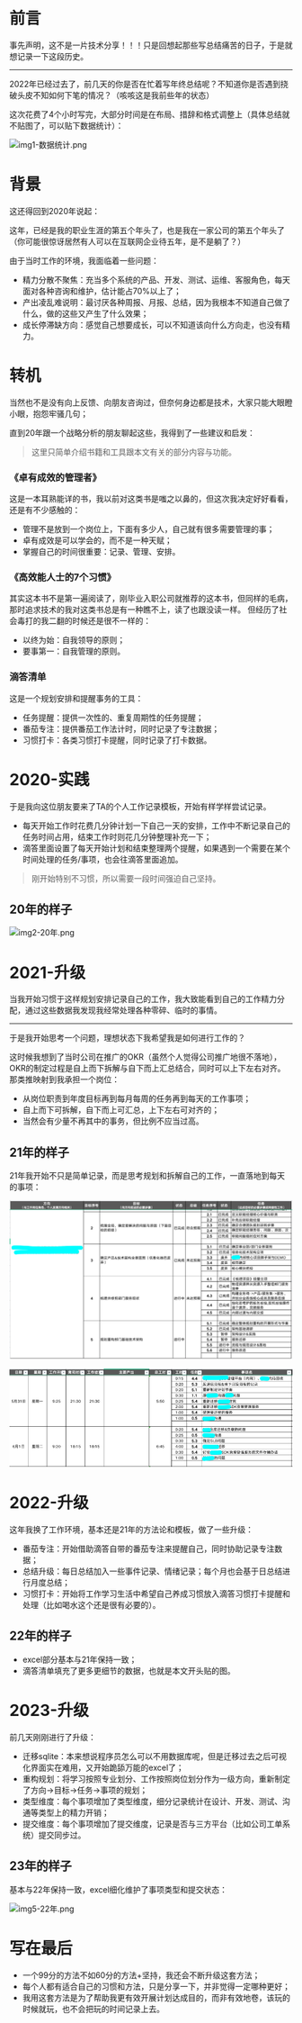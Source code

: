 # 前言

事先声明，这不是一片技术分享！！！只是回想起那些写总结痛苦的日子，于是就想记录一下这段历史。

---

2022年已经过去了，前几天的你是否在忙着写年终总结呢？不知道你是否遇到挠破头皮不知如何下笔的情况？（咳咳这是我前些年的状态）

这次花费了4个小时写完，大部分时间是在布局、措辞和格式调整上（具体总结就不贴图了，可以贴下数据统计）：

![img1-数据统计.png](img1-数据统计.png)

# 背景

这还得回到2020年说起：

这年，已经是我的职业生涯的第五个年头了，也是我在一家公司的第五个年头了（你可能很惊讶居然有人可以在互联网企业待五年，是不是躺了？）

由于当时工作的环境，我面临着一些问题：

- 精力分散不聚焦：充当多个系统的产品、开发、测试、运维、客服角色，每天面对各种咨询和维护，估计能占70%以上了；
- 产出凌乱难说明：最讨厌各种周报、月报、总结，因为我根本不知道自己做了什么，做的这些又产生了什么效果；
- 成长停滞缺方向：感觉自己想要成长，可以不知道该向什么方向走，也没有精力。

# 转机

当然也不是没有向上反馈、向朋友咨询过，但奈何身边都是技术，大家只能大眼瞪小眼，抱怨牢骚几句；

直到20年跟一个战略分析的朋友聊起这些，我得到了一些建议和启发：

> 这里只简单介绍书籍和工具跟本文有关的部分内容与功能。

### 《卓有成效的管理者》

这是一本耳熟能详的书，我以前对这类书是嗤之以鼻的，但这次我决定好好看看，还是有不少感触的：

- 管理不是放到一个岗位上，下面有多少人，自己就有很多需要管理的事；
- 卓有成效是可以学会的，而不是一种天赋；
- 掌握自己的时间很重要：记录、管理、安排。

### 《高效能人士的7个习惯》

其实这本书不是第一遍阅读了，刚毕业入职公司就推荐的这本书，但同样的毛病，那时追求技术的我对这类书总是有一种瞧不上，读了也跟没读一样。
但经历了社会毒打的我二翻的时候还是很不一样的：

- 以终为始：自我领导的原则；
- 要事第一：自我管理的原则。

### 滴答清单

这是一个规划安排和提醒事务的工具：

- 任务提醒：提供一次性的、重复周期性的任务提醒；
- 番茄专注：提供番茄工作法计时，同时记录了专注数据；
- 习惯打卡：各类习惯打卡提醒，同时记录了打卡数据。

# 2020-实践

于是我向这位朋友要来了TA的个人工作记录模板，开始有样学样尝试记录。

- 每天开始工作时花费几分钟计划一下自己一天的安排，工作中不断记录自己的任务时间占用，结束工作时则花几分钟整理补充一下；
- 滴答里面设置了每天开始计划和结束整理两个提醒，如果遇到一个需要在某个时间处理的任务/事项，也会往滴答里面追加。

> 刚开始特别不习惯，所以需要一段时间强迫自己坚持。

## 20年的样子

![img2-20年.png](img2-20年.png)

# 2021-升级

当我开始习惯于这样规划安排记录自己的工作，我大致能看到自己的工作精力分配，通过这些数据我发现我经常处理各种零碎、临时的事情。

---

于是我开始思考一个问题，理想状态下我希望我是如何进行工作的？

这时候我想到了当时公司在推广的OKR（虽然个人觉得公司推广地很不落地）， OKR的制定过程是自上而下拆解与自下而上汇总结合，同时可以上下左右对齐。
那类推映射到我承担一个岗位：

- 从岗位职责到年度目标再到每月每周的任务再到每天的工作事项；
- 自上而下可拆解，自下而上可汇总，上下左右可对齐的；
- 当然会有少量不再其中的事务，但比例不应当过高。

## 21年的样子

21年我开始不只是简单记录，而是思考规划和拆解自己的工作，一直落地到每天的事项：

![img3-21年拆分](img3-21年拆分.png)

![img4-21年记录.png](img4-21年记录.png)

# 2022-升级

这年我换了工作环境，基本还是21年的方法论和模板，做了一些升级：

- 番茄专注：开始借助滴答自带的番茄专注来提醒自己，同时协助记录专注数据；
- 总结升级：每日总结加入一些事件记录、情绪记录；每个月也会基于日总结进行月度总结；
- 习惯打卡：开始将工作学习生活中希望自己养成习惯放入滴答习惯打卡提醒和处理（比如喝水这个还是很有必要的）。

## 22年的样子

- excel部分基本与21年保持一致；
- 滴答清单填充了更多更细节的数据，也就是本文开头贴的图。

# 2023-升级

前几天刚刚进行了升级：

- 迁移sqlite：本来想说程序员怎么可以不用数据库呢，但是迁移过去之后可视化界面实在难用，又开始跪舔万能的excel了；
- 重构规划：将学习按照专业划分、工作按照岗位划分作为一级方向，重新制定了方向->目标->任务->事项的规划；
- 类型维度：每个事项增加了类型维度，细分记录统计在设计、开发、测试、沟通等类型上的精力开销；
- 提交维度：每个事项增加了提交维度，记录是否与三方平台（比如公司工单系统）提交同步过。

## 23年的样子

基本与22年保持一致，excel细化维护了事项类型和提交状态：

![img5-22年.png](img5-22年.png)

# 写在最后

- 一个99分的方法不如60分的方法+坚持，我还会不断升级这套方法；
- 每个人都有适合自己的习惯和方法，只是分享一下，并非觉得一定哪种更好；
- 我用这套方法是为了帮助我更有效开展计划达成目的，而非有效地卷，该玩的时候就玩，也不会把玩的时间记录上去。
